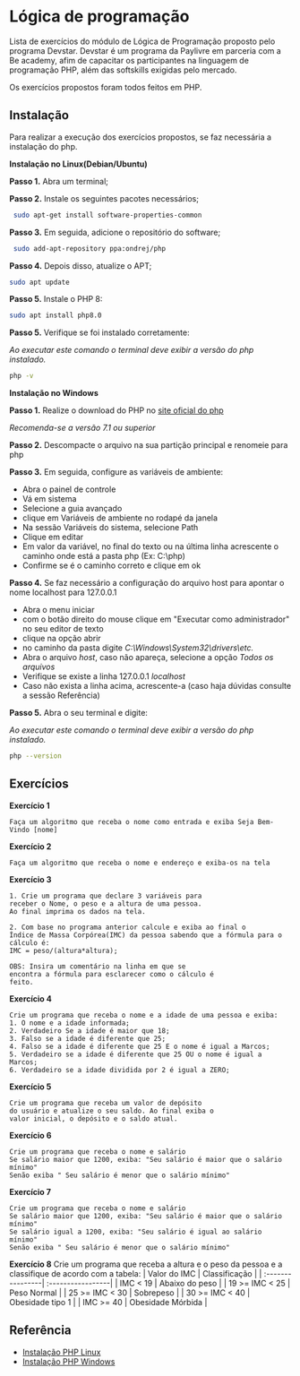 # Lógica de programação
Lista de exercícios do módulo de Lógica de Programação proposto pelo programa Devstar.
Devstar é um programa da Paylivre em parceria com a Be academy, afim de capacitar os participantes na linguagem
de programação PHP, além das softskills exigidas pelo mercado.

Os exercícios propostos foram todos feitos em PHP.

## Instalação

Para realizar a execução dos exercícios propostos, se faz necessária a instalação do php.

**Instalação no Linux(Debian/Ubuntu)**


**Passo 1.** Abra um terminal;

**Passo 2.** Instale os seguintes pacotes necessários;
```bash
 sudo apt-get install software-properties-common
```
**Passo 3.** Em seguida, adicione o repositório do software;

```bash
 sudo add-apt-repository ppa:ondrej/php
```

**Passo 4.** Depois disso, atualize o APT;

```bash
sudo apt update
```

**Passo 5.** Instale o PHP 8:
```bash
sudo apt install php8.0
```

**Passo 5.** Verifique se foi instalado corretamente:

*Ao executar este comando o terminal deve exibir a versão do php instalado.*
```bash
php -v
```

**Instalação no Windows**

**Passo 1.** Realize o download do PHP no [site oficial do php](https://www.php.net/downloads.php)

*Recomenda-se a versão 7.1 ou superior*

**Passo 2.** Descompacte o arquivo na sua partição principal e renomeie para php

**Passo 3.** Em seguida, configure as variáveis de ambiente:
* Abra o painel de controle
* Vá em sistema
* Selecione a guia avançado
* clique em Variáveis de ambiente no rodapé da janela
* Na sessão Variáveis do sistema, selecione Path
* Clique em editar
* Em valor da variável, no final do texto ou na última linha acrescente o caminho onde está a pasta php (Ex: C:\php)
* Confirme se é o caminho correto e clique em ok

**Passo 4.** Se faz necessário a configuração do arquivo host para apontar o nome localhost para 127.0.0.1
* Abra o menu iniciar
* com o botão direito do mouse clique em "Executar como administrador" no seu editor de texto
* clique na opção abrir
* no caminho da pasta digite *C:\Windows\System32\drivers\etc.*
* Abra o arquivo *host*, caso não apareça, selecione a opção *Todos os arquivos* 
* Verifique se existe a linha 127.0.0.1 *localhost*
* Caso não exista a linha acima, acrescente-a (caso haja dúvidas consulte a sessão Referência)

**Passo 5.** Abra o seu terminal e digite:

*Ao executar este comando o terminal deve exibir a versão do php instalado.*
```bash
php --version
```

## Exercícios

**Exercício 1**
    
    Faça um algoritmo que receba o nome como entrada e exiba Seja Bem-Vindo [nome]

**Exercício 2**
    
    Faça um algoritmo que receba o nome e endereço e exiba-os na tela

**Exercício 3**
    
    1. Crie um programa que declare 3 variáveis para
    receber o Nome, o peso e a altura de uma pessoa.
    Ao final imprima os dados na tela.

    2. Com base no programa anterior calcule e exiba ao final o 
    Índice de Massa Corpórea(IMC) da pessoa sabendo que a fórmula para o cálculo é:
    IMC = peso/(altura*altura);

    OBS: Insira um comentário na linha em que se
    encontra a fórmula para esclarecer como o cálculo é
    feito. 

**Exercício 4**
    
    Crie um programa que receba o nome e a idade de uma pessoa e exiba:
    1. O nome e a idade informada;
    2. Verdadeiro Se a idade é maior que 18;
    3. Falso se a idade é diferente que 25;
    4. Falso se a idade é diferente que 25 E o nome é igual a Marcos;
    5. Verdadeiro se a idade é diferente que 25 OU o nome é igual a Marcos;
    6. Verdadeiro se a idade dividida por 2 é igual a ZERO;
    
**Exercício 5**
    
    Crie um programa que receba um valor de depósito
    do usuário e atualize o seu saldo. Ao final exiba o
    valor inicial, o depósito e o saldo atual.

**Exercício 6**
    
    Crie um programa que receba o nome e salário
    Se salário maior que 1200, exiba: "Seu salário é maior que o salário mínimo"
    Senão exiba " Seu salário é menor que o salário mínimo"

**Exercício 7**
    
    Crie um programa que receba o nome e salário
    Se salário maior que 1200, exiba: "Seu salário é maior que o salário mínimo"
    Se salário igual a 1200, exiba: "Seu salário é igual ao salário mínimo"
    Senão exiba " Seu salário é menor que o salário mínimo"

**Exercício 8**
    Crie um programa que receba a altura e o peso
    da pessoa e a classifique de acordo com a
    tabela:
    | Valor do IMC     | Classificação     | 
    | :----------------| :-----------------| 
    | IMC < 19         | Abaixo do peso    | 
    | 19 >= IMC < 25   | Peso Normal       | 
    | 25 >= IMC < 30   | Sobrepeso         |
    | 30 >= IMC < 40   | Obesidade tipo 1  |
    | IMC >= 40         | Obesidade Mórbida |

## Referência

 - [Instalação PHP Linux](https://www.edivaldobrito.com.br/como-instalar-o-php-8-no-ubuntu-e-sistemas-derivados/)
 - [Instalação PHP Windows](https://blog.schoolofnet.com/como-instalar-o-php-no-windows-do-jeito-certo-e-usar-o-servidor-embutido/)


